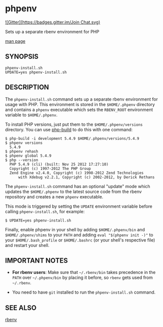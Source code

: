 # phpenv
[![Gitter](https://badges.gitter.im/Join Chat.svg)](https://gitter.im/CHH/phpenv?utm_source=badge&utm_medium=badge&utm_campaign=pr-badge&utm_content=badge)

Sets up a separate rbenv environment for PHP

[man page](https://github.com/CHH/phpenv/blob/master/man/phpenv-install.1.ronn)


## SYNOPSIS

    phpenv-install.sh
    UPDATE=yes phpenv-install.sh

## DESCRIPTION

The `phpenv-install.sh` command sets up a separate rbenv 
environment for usage with PHP. This environment is 
stored in the `$HOME/.phpenv` directory and contains
a `phpenv` executable which sets the `RBENV_ROOT` 
environment variable to `$HOME/.phpenv`.

To install PHP versions, just put them to the `$HOME/.phpenv/versions`
directory. You can use [php-build](http://github.com/chh/php-build)
to do this with one command:

    $ php-build -i development 5.4.9 $HOME/.phpenv/versions/5.4.9
    $ phpenv versions
      5.4.9
    $ phpenv rehash
    $ phpenv global 5.4.9
    $ php --version
      PHP 5.4.9 (cli) (built: Nov 25 2012 17:27:10) 
      Copyright (c) 1997-2012 The PHP Group
      Zend Engine v2.4.0, Copyright (c) 1998-2012 Zend Technologies
          with Xdebug v2.2.1, Copyright (c) 2002-2012, by Derick Rethans

The `phpenv-install.sh` command has an optional 
"update" mode which updates the `$HOME/.phpenv` to 
the latest source code from the rbenv repository 
and creates a new `phpenv` executable.

This mode is triggered by setting the 
`UPDATE` environment variable before 
calling `phpenv-install.sh`, for example:

    $ UPDATE=yes phpenv-install.sh

Finally, enable phpenv in your shell by adding `$HOME/.phpenv/bin` and
`$HOME/.phpenv/shims` to your `PATH` and adding `eval "$(phpenv init -)"`
to your `$HOME/.bash_profile` or `$HOME/.bashrc` (or your shell's 
respective file) and restart your shell.

## IMPORTANT NOTES

- **For rbenv users**: Make sure that `~/.rbenv/bin` takes precedence
  in the `PATH` over `~/.phpenv/bin` by placing it before, so `rbenv` gets
  used from `~/.rbenv`.

-  You need to have `git` installed to run the `phpenv-install.sh` command.

## SEE ALSO

[rbenv](http://github.com/sstephenson/rbenv)


[SYNOPSIS]: #SYNOPSIS "SYNOPSIS"
[DESCRIPTION]: #DESCRIPTION "DESCRIPTION"
[IMPORTANT NOTES]: #IMPORTANT-NOTES "IMPORTANT NOTES"
[LICENSE]: #LICENSE "LICENSE"
[SEE ALSO]: #SEE-ALSO "SEE ALSO"
